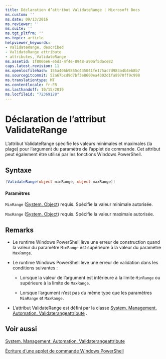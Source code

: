 ```yaml
---
title: Déclaration d’attribut ValidateRange | Microsoft Docs
ms.custom: ''
ms.date: 09/13/2016
ms.reviewer: ''
ms.suite: ''
ms.tgt_pltfrm: ''
ms.topic: article
helpviewer_keywords:
- ValidateRange, described
- ValidateRange attribute
- attributes, ValidateRange
ms.assetid: 1f8066e6-e5d3-4f4e-8948-a90af5dace82
caps.latest.revision: 11
ms.openlocfilehash: 155a406b9855c435041fe175ac7d983a4b4eb8b7
ms.sourcegitcommit: 52a67bcd9d7bf3e8600ea4302d1fa8970ff9c998
ms.translationtype: MT
ms.contentlocale: fr-FR
ms.lasthandoff: 10/15/2019
ms.locfileid: "72369128"
---
```

# <a name="validaterange-attribute-declaration"></a>Déclaration de l’attribut ValidateRange

L’attribut ValidateRange spécifie les valeurs minimales et maximales (la plage) pour l’argument du paramètre de l’applet de commande. Cet attribut peut également être utilisé par les fonctions Windows PowerShell.

## <a name="syntax"></a>Syntaxe

```csharp
[ValidateRange(object minRange, object maxRange)]
```

#### <a name="parameters"></a>Paramètres

`MinRange` ([System. Object](/dotnet/api/system.object)) requis. Spécifie la valeur minimale autorisée.

`MaxRange` ([System. Object](/dotnet/api/system.object)) requis. Spécifie la valeur maximale autorisée.

## <a name="remarks"></a>Remarks

- Le runtime Windows PowerShell lève une erreur de construction quand la valeur du paramètre `MinRange` est supérieure à la valeur du paramètre `MaxRange`.

- Le runtime Windows PowerShell lève une erreur de validation dans les conditions suivantes :

    - Lorsque la valeur de l’argument est inférieure à la limite `MinRange` ou supérieure à la limite de `MaxRange`.

    - Lorsque l’argument n’est pas du même type que les paramètres `MinRange` et `MaxRange`.

- L’attribut ValidateRange est défini par la classe [System. Management. Automation. Validaterangeattribute](/dotnet/api/System.Management.Automation.ValidateRangeAttribute) .

## <a name="see-also"></a>Voir aussi

[System. Management. Automation. Validaterangeattribute](/dotnet/api/System.Management.Automation.ValidateRangeAttribute)

[Écriture d’une applet de commande Windows PowerShell](./writing-a-windows-powershell-cmdlet.md)
